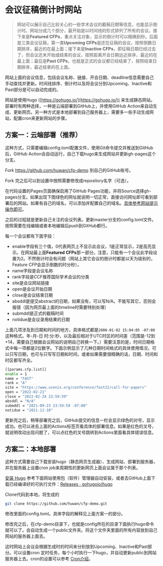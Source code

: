 # 会议征稿倒计时网站

> 网站可以展示自己比较关心的一些学术会议的截稿日期等信息，也能显示倒计时。网站分成几个部分，最开始是以时间线的形式排列了所有的会议。接下来是**Featured CFPs**，重点关注对象，显示的倒计时可以精确到秒。后面是三类会议征稿，第一类**Upcoming CFPs**是还在征稿的会议，按照倒数日期排序，最近的在最上面；接下来是**Inactive CFPs**，即征稿日期已经过去了，但会议还未开始或结束的会议，按照距离开会日期远近排序，最近的在最上面；最后是**Past CFPs**，也就是正式的会议都已经结束了，按照结束日期排序，最近结束的在上面。
> 

<aside>
网站上面的会议信息，包括会议名称、链接、开会日期、deadline信息需要自己手动查找并更新。时间线排序、倒计时以及将会议分到Upcoming、Inactive和Past部分是可以自动完成的。

</aside>

网站是使用Hugo ([https://gohugo.io/](https://gohugo.io/)) 来生成静态网站。部署时有两种选择，一种是云端部署到GitHub上，并使用GitHub Action来自动生成、更新网页。另一种方式是本地部署到自己服务器上，需要多一些手动生成网站，配置cron来更新网站的步骤。

## 方案一：云端部署（推荐）

<aside>
这种方式，只需要编辑config.toml配置文件，使用Git命令提交并推送到GitHub后，GitHub Action会自动运行，自己下载hugo来生成网站并更新gh-pages这个分支。

</aside>

Fork https://github.com/huwan/cfp-demo 到自己的GitHub账号。

Fork 完之后可以到设置中按照需要修改成repository名字（可选）。

在代码设置的Pages页面确保启用了GitHub Pages功能，并将Source选择gh-pages分支。如果出现下图绿色的网址就说明一切正常，直接访问网址即可看到部署后的网站。如果有自己的域名，可以添加并配置自己的域名。[具体参考网站提示操作即可](https://docs.github.com/en/pages/configuring-a-custom-domain-for-your-github-pages-site)。


之后的过程就是更新自己关注的会议列表。更新master分支的config.toml文件。按照需要在线编辑或者本地编辑后push到GitHub都行。

每一个会议都有下面字段：

- enable字段有三个值，0代表网页上不显示此会议，1是正常显示，2是高亮显示。在网站最上面**Featured CFPs**那一部分。注意，只能有一个会议此字段设置为2。不然倒计时会有问题（网站上其它会议的倒计时都是以天为级别的，Feature CFP会显示倒数的时分秒）。
- name字段是会议名称
- rank字段是CCF推荐国际学术会议的分类
- site是会议网站链接
- open是会议开始日期
- close是会议结束日期
- absddl是提交abstract的日期，如果没有，可以写N/A。不能写其它，否则会报错（因为网页最上面的timeline时需要特别处理）
- submddl是正式的截稿时间
- notidue是会议录用结果的日期

上面几项涉及到日期和时间的地方，具体格式都是`2006-01-02 15:04:05 -07:00`这种格式。年-月-日 时:分:秒，以及最后相对于UTC时区的时间差（范围是-12到+14，需要自己根据会议网站的说明自己转换一下。）需要注意的是，时间日期格式中每一项都是2位数字。下面示例显示了几种日期时间格式的具体使用情况，可以只写日期，也可与只写写日期和时间，或者如果需要很精确的话，日期、时间和时区都写齐全。

```bash
[[params.cfp.list]]
enable = 1
name = "FAST"
rank = "A"
site = "https://www.usenix.org/conference/fast22/call-for-papers"
open = "2022-02-21"
close = "2022-02-24 23:59:59"
absddl = "N/A"
submddl = "2021-09-23 23:59:59 -07:00"
notidue = "2021-12-10"
```

更新完之后，稍等部署完之后，GitHub提交的信息一栏会显示绿色的对号，显示成功。也可以进去上面的Actions标签页看具体的部署信息。如果是红色的叉号，就说明改动出现问题了，可以点红色的叉号跳转到Actions里面看具体错误信息。

## 方案二：本地部署

<aside>
这种方式需要自己下载安装hugo（静态网页生成器）、生成网站、部署到服务器，并在服务器上设置cron job来周期性的更新网页上面会议属于那个列表。

</aside>


[安装 Hugo](https://gohugo.io/getting-started/installing)
参考下面网站使用包（软件）管理器自动安装，或者去GitHub上面下载已经编译好的可执行文件：[Releases · gohugoio/hugo](https://github.com/gohugoio/hugo/releases)

Clone代码到本地，将生成的

```bash
git clone https://github.com/huwan/cfp-demo.git
```

修改里面的config.toml。具体字段的解释见上面方案一的部分。

修改完之后，在cfp-demo目录下，也就是config所在的目录下面执行hugo命令就可以了。会自动生成一个public文件夹。将这个文件夹里面的所有内容放到自己网站的服务器上面去。

这时网站上会议会根据生成时的时间来分别放到Upcoming、Inactive和Past部分。可以设置cron 定时任务，每个小时执行一下hugo，并自动更新public到网站服务器上去。cron的设置可以参考
[Cron介绍](https://www.jianshu.com/p/51ea7bbbc54e)。

